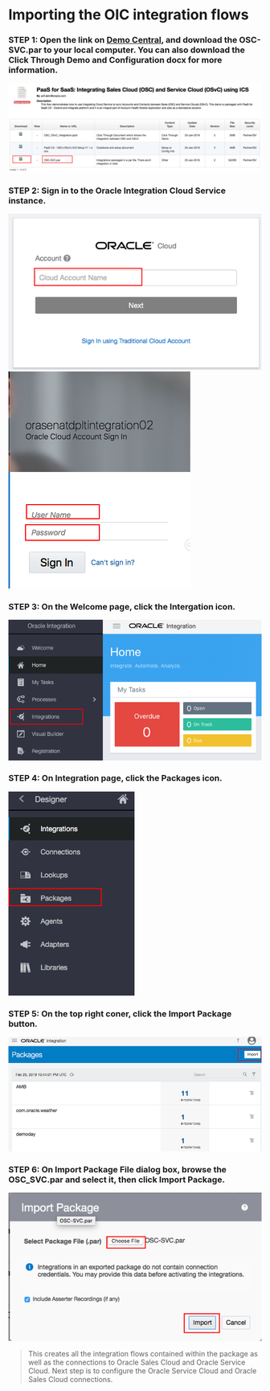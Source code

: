 # Importing the OIC integration flows
### STEP 1: Open the link on <a href="https://demo.oracle.com/apex/f?p=DEMOSTORE:15:5169485753648:::15:P15_DOC_ID:28748" target="_video">Demo Central</a>, and download the OSC-SVC.par to your local computer. You can also download the Click Through Demo and Configuration docx for more information.
 ![](images/1.png)
### STEP 2: Sign in to the Oracle Integration Cloud Service instance.
![](images/2.png) ![](images/3.png)
### STEP 3: On the Welcome page, click the Intergation icon.
![](images/4.png)
### STEP 4: On Integration page, click the Packages icon.
![](images/6.png)
### STEP 5: On the top right coner, click the Import Package button.
![](images/7.png)
### STEP 6: On Import Package File dialog box, browse the OSC_SVC.par and select it, then click Import Package.
![](images/8.png)
> This creates all the integration flows contained within the package as well as the connections to Oracle Sales Cloud and Oracle Service Cloud. Next step is to configure the Oracle Service Cloud and Oracle Sales Cloud connections.
